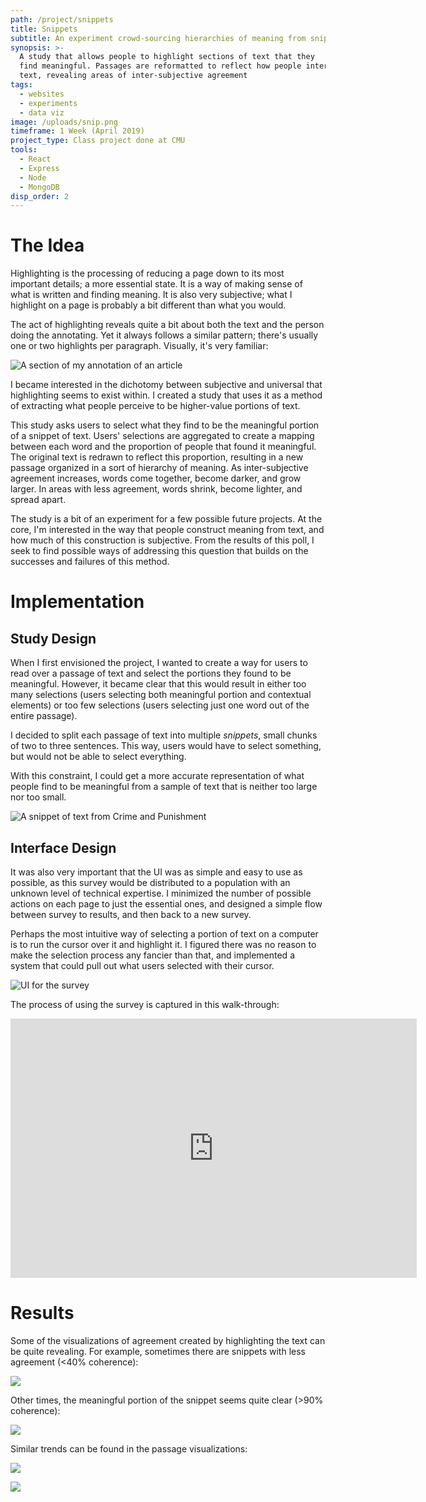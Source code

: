 ```yaml
---
path: /project/snippets
title: Snippets
subtitle: An experiment crowd-sourcing hierarchies of meaning from snippets of text
synopsis: >-
  A study that allows people to highlight sections of text that they
  find meaningful. Passages are reformatted to reflect how people interpret the
  text, revealing areas of inter-subjective agreement
tags:
  - websites
  - experiments
  - data viz
image: /uploads/snip.png
timeframe: 1 Week (April 2019)
project_type: Class project done at CMU
tools:
  - React
  - Express
  - Node
  - MongoDB
disp_order: 2
---
```


# The Idea

Highlighting is the processing of reducing a page down to its most important details; a more essential state. It is a way of making sense of what is written and finding meaning. It is also very subjective; what I highlight on a page is probably a bit different than what you would.

The act of highlighting reveals quite a bit about both the text and the person doing the annotating. Yet it always follows a similar pattern; there's usually one or two highlights per paragraph. Visually, it's very familiar:

![](/uploads/combined.jpg "A section of my annotation of an article")

I became interested in the dichotomy between subjective and universal that highlighting seems to exist within. I created a study that uses it as a method of extracting what people perceive to be higher-value portions of text.

This study asks users to select what they find to be the meaningful portion of a snippet of text. Users' selections are aggregated to create a mapping between each word and the proportion of people that found it meaningful. The original text is redrawn to reflect this proportion, resulting in a new passage organized in a sort of hierarchy of meaning. As inter-subjective agreement increases, words come together, become darker, and grow larger. In areas with less agreement, words shrink, become lighter, and spread apart.

The study is a bit of an experiment for a few possible future projects. At the core, I'm interested in the way that people construct meaning from text, and how much of this construction is subjective. From the results of this poll, I seek to find possible ways of addressing this question that builds on the successes and failures of this method.

# Implementation

## Study Design

When I first envisioned the project, I wanted to create a way for users to read over a passage of text and select the portions they found to be meaningful. However, it became clear that this would result in either too many selections (users selecting both meaningful portion and contextual elements) or too few selections (users selecting just one word out of the entire passage).

I decided to split each passage of text into multiple _snippets_, small chunks of two to three sentences. This way, users would have to select something, but would not be able to select everything.

With this constraint, I could get a more accurate representation of what people find to be meaningful from a sample of text that is neither too large nor too small.

![](/uploads/snip2.png "A snippet of text from Crime and Punishment")

## Interface Design

It was also very important that the UI was as simple and easy to use as possible, as this survey would be distributed to a population with an unknown level of technical expertise. I minimized the number of possible actions on each page to just the essential ones, and designed a simple flow between survey to results, and then back to a new survey.

Perhaps the most intuitive way of selecting a portion of text on a computer is to run the cursor over it and highlight it. I figured there was no reason to make the selection process any fancier than that, and implemented a system that could pull out what users selected with their cursor.

![](/uploads/snip3.png "UI for the survey")

The process of using the survey is captured in this walk-through:

<iframe width="650" height="415" src="https://www.youtube.com/embed/wSrFppFurKA" frameborder="0" allow="accelerometer; autoplay; encrypted-media; gyroscope; picture-in-picture" allowfullscreen></iframe>

<!-- ## Build

I built the site with the MERN stack. It was my first time working with both MongoDB and Express, but found both very intuitive to work with and easy enough to learn. Since the goal was to get something up and running quickly, I kept the site as simple as possible; there are no extraneous animations or menus.

For the text highlighting portion of the survey, I elected to use a pre-made component, [react-highlight-selection](https://www.npmjs.com/package/react-highlight-selection). The only limiting factor of this component is that it allows for one section of text to be highlighted at a time. This meant that users' selections would be limited to a single continuous line of text. In the end, this turned out to be a positive addition, as the goal is to select _just_ the most important section.

This project's repository can be [found on GitHub](https://github.com/CBR0MS/a-perfect-tree). -->

# Results

Some of the visualizations of agreement created by highlighting the text can be quite revealing. For example, sometimes there are snippets with less agreement (<40% coherence):

![](/uploads/snip6.png " ")

Other times, the meaningful portion of the snippet seems quite clear (>90% coherence):

![](/uploads/snip5.png " ")

Similar trends can be found in the passage visualizations:

![](/uploads/snip7.png " ")

![](/uploads/snip8.png " ")
